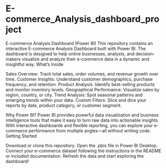 # E-commerce_Analysis_dashboard_project
E-commerce Analysis Dashboard (Power BI)
This repository contains an interactive E-commerce Analysis Dashboard built with Power BI. The dashboard is designed to help online businesses, analysts, and decision-makers visualize and analyze their e-commerce data in a dynamic and insightful way.
What’s Inside

Sales Overview: Track total sales, order volumes, and revenue growth over time.
Customer Insights: Understand customer demographics, purchase frequency, and retention.
Product Analysis: Identify best-selling products and monitor inventory levels.
Geographical Performance: Visualize sales by region, country, or city.
Trend Analysis: Spot seasonal patterns and emerging trends within your data.
Custom Filters: Slice and dice your reports by date, product category, or customer segment.

Why Power BI?
Power BI provides powerful data visualization and business intelligence tools that make it easy to turn raw data into actionable insights. With interactive dashboards and flexible reporting, you can explore your e-commerce performance from multiple angles—all without writing code.
Getting Started

Download or clone this repository.
Open the .pbix file in Power BI Desktop.
Connect your e-commerce dataset following the instructions in the README or included documentation.
Refresh the data and start exploring the dashboard!
